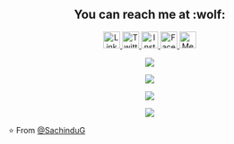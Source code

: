 
  
<h2 align="center">You can reach me at :wolf:</h2>

<p align="center">
  
  <a href="https://www.linkedin.com/in/sachindugimhana/">
    <img src="https://www.vectorlogo.zone/logos/linkedin/linkedin-icon.svg" alt="LinkedIn Profile" height="30" width="30">
  </a>

  <a href="https://twitter.com/Sachindu15">
    <img src="https://www.vectorlogo.zone/logos/twitter/twitter-icon.svg" alt="Twitter Profile" height="30" width="30">
  </a>

  <a href="https://www.instagram.com/g_.i._m/">
    <img src="[https://www.vectorlogo.zone/logos/instagram/instagram.svg](https://www.vectorlogo.zone/logos/instagram/instagram-icon.svg)" alt="Instagram Profile" height="30" width="30">
  </a>

  <a href="https://www.facebook.com/sachindu.gimhana99/">
    <img src="https://i1.wp.com/www.ccf.org.ph/wp-content/uploads/2020/06/fb-logo.png?fit=259%2C194&ssl=1" alt="Facebook Profile" height="30" width="30">
  </a>

  <a href="https://medium.com/@sachindugimhana">
    <img src="https://www.vectorlogo.zone/logos/medium/medium-tile.svg" alt="Medium Profile" height="30" width="30">
  </a>
  
 
</p>

<p align="center"><img src="http://github-profile-summary-cards.vercel.app/api/cards/profile-details?username=SachinduG&theme=gruvbox"/></p>
<p align="center"><img src="http://github-profile-summary-cards.vercel.app/api/cards/repos-per-language?username=SachinduG&theme=gruvbox"/></p>
<p align="center"><img src="http://github-profile-summary-cards.vercel.app/api/cards/most-commit-language?username=SachinduG&theme=gruvbox"/></p>
<p align="center"><img src="http://github-profile-summary-cards.vercel.app/api/cards/stats?username=SachinduG&theme=gruvbox"/></p>


⭐️ From [@SachinduG](https://github.com/SachinduG)

